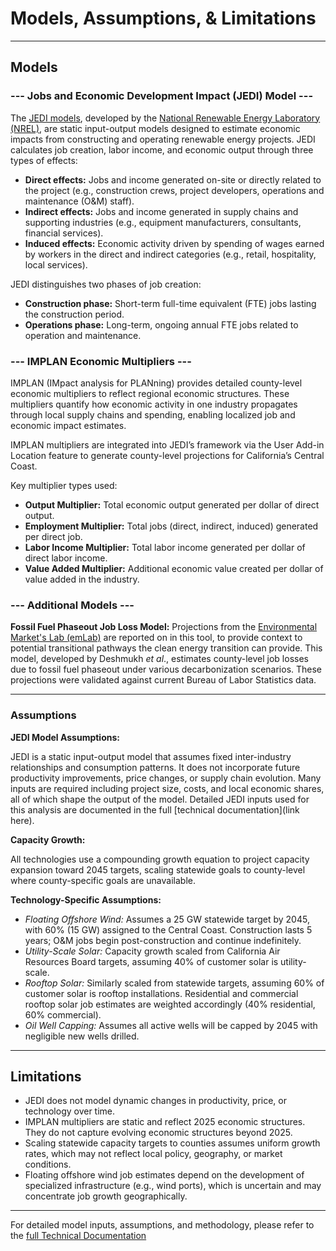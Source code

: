 # Models, Assumptions, & Limitations

---

## Models

### --- Jobs and Economic Development Impact (JEDI) Model ---

The [JEDI models](https://www.nrel.gov/analysis/jedi/models), developed by the [National Renewable Energy Laboratory (NREL)](https://www.nrel.gov), are static input-output models designed to estimate economic impacts from constructing and operating renewable energy projects. JEDI calculates job creation, labor income, and economic output through three types of effects:

- **Direct effects:** Jobs and income generated on-site or directly related to the project (e.g., construction crews, project developers, operations and maintenance (O&M) staff).
- **Indirect effects:** Jobs and income generated in supply chains and supporting industries (e.g., equipment manufacturers, consultants, financial services).
- **Induced effects:** Economic activity driven by spending of wages earned by workers in the direct and indirect categories (e.g., retail, hospitality, local services).

JEDI distinguishes two phases of job creation:

- **Construction phase:** Short-term full-time equivalent (FTE) jobs lasting the construction period.
- **Operations phase:** Long-term, ongoing annual FTE jobs related to operation and maintenance.

### --- IMPLAN Economic Multipliers ---

IMPLAN (IMpact analysis for PLANning) provides detailed county-level economic multipliers to reflect regional economic structures. These multipliers quantify how economic activity in one industry propagates through local supply chains and spending, enabling localized job and economic impact estimates.

IMPLAN multipliers are integrated into JEDI’s framework via the User Add-in Location feature to generate county-level projections for California’s Central Coast.

Key multiplier types used:

- **Output Multiplier:** Total economic output generated per dollar of direct output.
- **Employment Multiplier:** Total jobs (direct, indirect, induced) generated per direct job.
- **Labor Income Multiplier:** Total labor income generated per dollar of direct labor income.
- **Value Added Multiplier:** Additional economic value created per dollar of value added in the industry.

### --- Additional Models ---

**Fossil Fuel Phaseout Job Loss Model:** Projections from the [Environmental Market's Lab (emLab)](https://emlab.ucsb.edu) are reported on in this tool, to provide context to potential transitional pathways the clean energy transition can provide. This model, developed by Deshmukh *et al*., estimates county-level job losses due to fossil fuel phaseout under various decarbonization scenarios. These projections were validated against current Bureau of Labor Statistics data.

---

### Assumptions

**JEDI Model Assumptions:**

JEDI is a static input-output model that assumes fixed inter-industry relationships and consumption patterns. It does not incorporate future productivity improvements, price changes, or supply chain evolution. Many inputs are required including project size, costs, and local economic shares, all of which shape the output of the model. Detailed JEDI inputs used for this analysis are documented in the full [technical documentation](link here).

**Capacity Growth:**

All technologies use a compounding growth equation to project capacity expansion toward 2045 targets, scaling statewide goals to county-level where county-specific goals are unavailable.

**Technology-Specific Assumptions:**

- *Floating Offshore Wind:* Assumes a 25 GW statewide target by 2045, with 60% (15 GW) assigned to the Central Coast. Construction lasts 5 years; O&M jobs begin post-construction and continue indefinitely.
- *Utility-Scale Solar:* Capacity growth scaled from California Air Resources Board targets, assuming 40% of customer solar is utility-scale.
- *Rooftop Solar:* Similarly scaled from statewide targets, assuming 60% of customer solar is rooftop installations. Residential and commercial rooftop solar job estimates are weighted accordingly (40% residential, 60% commercial).
- *Oil Well Capping:* Assumes all active wells will be capped by 2045 with negligible new wells drilled.
 
---

## Limitations

- JEDI does not model dynamic changes in productivity, price, or technology over time.
- IMPLAN multipliers are static and reflect 2025 economic structures. They do not capture evolving economic structures beyond 2025.
- Scaling statewide capacity targets to counties assumes uniform growth rates, which may not reflect local policy, geography, or market conditions.
- Floating offshore wind job estimates depend on the development of specialized infrastructure (e.g., wind ports), which is uncertain and may concentrate job growth geographically.

---

For detailed model inputs, assumptions, and methodology, please refer to the [full Technical Documentation](LINK)


